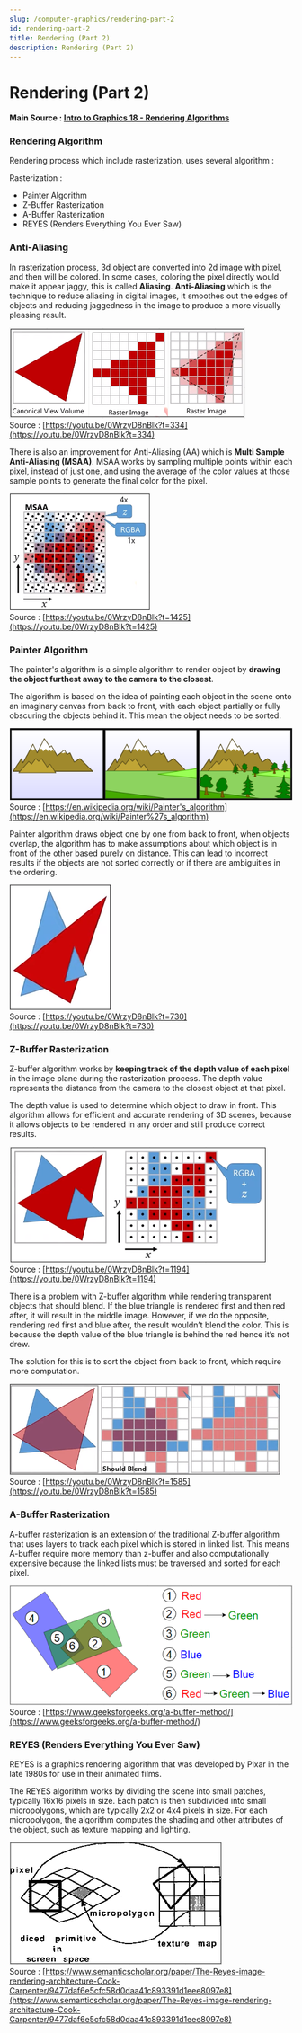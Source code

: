 ```yaml
---
slug: /computer-graphics/rendering-part-2
id: rendering-part-2
title: Rendering (Part 2)
description: Rendering (Part 2)
---
```


# Rendering (Part 2)

**Main Source : [Intro to Graphics 18 - Rendering Algorithms](https://youtu.be/0WrzyD8nBlk?t=233)**

### Rendering Algorithm

Rendering process which include rasterization, uses several algorithm :

Rasterization :

- Painter Algorithm
- Z-Buffer Rasterization
- A-Buffer Rasterization
- REYES (Renders Everything You Ever Saw)

### Anti-Aliasing

In rasterization process, 3d object are converted into 2d image with pixel, and then will be colored. In some cases, coloring the pixel directly would make it appear jaggy, this is called **Aliasing**. **Anti-Aliasing** which is the technique to reduce aliasing in digital images, it smoothes out the edges of objects and reducing jaggedness in the image to produce a more visually pleasing result.

![Anti aliased triangle with red color](./anti-aliasing.png)  
Source : [https://youtu.be/0WrzyD8nBlk?t=334](https://youtu.be/0WrzyD8nBlk?t=334)

There is also an improvement for Anti-Aliasing (AA) which is **Multi Sample Anti-Aliasing (MSAA)**. MSAA works by sampling multiple points within each pixel, instead of just one, and using the average of the color values at those sample points to generate the final color for the pixel.

![A triangle is sampled four times in each pixel](./multi-sample-anti-aliasing.png)  
Source : [https://youtu.be/0WrzyD8nBlk?t=1425](https://youtu.be/0WrzyD8nBlk?t=1425)

### Painter Algorithm

The painter's algorithm is a simple algorithm to render object by **drawing the object furthest away to the camera to the closest**.

The algorithm is based on the idea of painting each object in the scene onto an imaginary canvas from back to front, with each object partially or fully obscuring the objects behind it. This mean the object needs to be sorted.

![A sequence of images drawing from the behind to front, the mountain, grassland, and the trees](./painters-algorithm.png)  
Source : [https://en.wikipedia.org/wiki/Painter's_algorithm](https://en.wikipedia.org/wiki/Painter%27s_algorithm)

Painter algorithm draws object one by one from back to front, when objects overlap, the algorithm has to make assumptions about which object is in front of the other based purely on distance. This can lead to incorrect results if the objects are not sorted correctly or if there are ambiguities in the ordering.

![Blue and red triangle overlapping](./intersecting-triangles.png)  
Source : [https://youtu.be/0WrzyD8nBlk?t=730](https://youtu.be/0WrzyD8nBlk?t=730)

### Z-Buffer Rasterization

Z-buffer algorithm works by **keeping track of the depth value of each pixel** in the image plane during the rasterization process. The depth value represents the distance from the camera to the closest object at that pixel.

The depth value is used to determine which object to draw in front. This algorithm allows for efficient and accurate rendering of 3D scenes, because it allows objects to be rendered in any order and still produce correct results.

![Two triangle overlapping but still shows the correct rasterization](./z-buffer-algorithm.png)  
Source : [https://youtu.be/0WrzyD8nBlk?t=1194](https://youtu.be/0WrzyD8nBlk?t=1194)

There is a problem with Z-buffer algorithm while rendering transparent objects that should blend. If the blue triangle is rendered first and then red after, it will result in the middle image. However, if we do the opposite, rendering red first and blue after, the result wouldn’t blend the color. This is because the depth value of the blue triangle is behind the red hence it’s not drew.

The solution for this is to sort the object from back to front, which require more computation.

![Two triangle overlapping resulting in different color whether red comes first or blue comes first](./blending-problem.png)  
Source : [https://youtu.be/0WrzyD8nBlk?t=1585](https://youtu.be/0WrzyD8nBlk?t=1585)

### A-Buffer Rasterization

A-buffer rasterization is an extension of the traditional Z-buffer algorithm that uses layers to track each pixel which is stored in linked list. This means A-buffer require more memory than z-buffer and also computationally expensive because the linked lists must be traversed and sorted for each pixel.

![A few rectangle intersecting with each other with point in each intersection showing the order](./a-buffer-rasterization.png)  
Source : [https://www.geeksforgeeks.org/a-buffer-method/](https://www.geeksforgeeks.org/a-buffer-method/)

### REYES (Renders Everything You Ever Saw)

REYES is a graphics rendering algorithm that was developed by Pixar in the late 1980s for use in their animated films.

The REYES algorithm works by dividing the scene into small patches, typically 16x16 pixels in size. Each patch is then subdivided into small micropolygons, which are typically 2x2 or 4x4 pixels in size. For each micropolygon, the algorithm computes the shading and other attributes of the object, such as texture mapping and lighting.

![A texture is mapped using a micropolygon](./reyes.png)  
Source : [https://www.semanticscholar.org/paper/The-Reyes-image-rendering-architecture-Cook-Carpenter/9477daf6e5cfc58d0daa41c893391d1eee8097e8](https://www.semanticscholar.org/paper/The-Reyes-image-rendering-architecture-Cook-Carpenter/9477daf6e5cfc58d0daa41c893391d1eee8097e8)
